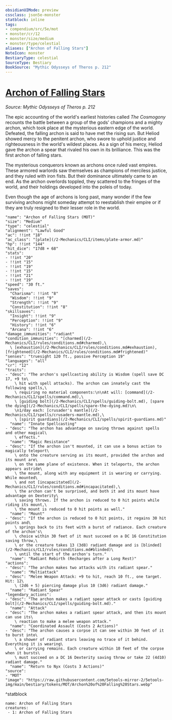 ```yaml
---
obsidianUIMode: preview
cssclass: json5e-monster
statblock: inline
tags:
- compendium/src/5e/mot
- monster/cr/12
- monster/size/medium
- monster/type/celestial
aliases: ["Archon of Falling Stars"]
NoteIcon: monster
BestiaryType: celestial
SourceType: Bestiary
BookSource: "Mythic Odysseys of Theros p. 212"
---
```

# [Archon of Falling Stars](2-Mechanics/CLI/bestiary/celestial/archon-of-falling-stars-mot.md)
*Source: Mythic Odysseys of Theros p. 212*  

The epic accounting of the world's earliest histories called *The Cosmogony* recounts the battle between a group of the gods' champions and a mighty archon, which took place at the mysterious eastern edge of the world. Defeated, the falling archon is said to have met the rising sun. But Heliod showed mercy to the penitent archon, who swore to uphold justice and righteousness in the world's wildest places. As a sign of his mercy, Heliod gave the archon a spear that rivaled his own in its brilliance. This was the first archon of falling stars.

The mysterious conquerors known as archons once ruled vast empires. These armored warlords saw themselves as champions of merciless justice, and they ruled with iron fists. But their dominance ultimately came to an end. As the archon overlords toppled, they scattered to the fringes of the world, and their holdings developed into the poleis of today.

Even though the age of archons is long past, many wonder if the few surviving archons might someday attempt to reestablish their empire or if they are truly resigned to their lesser role in the world.

```statblock
"name": "Archon of Falling Stars (MOT)"
"size": "Medium"
"type": "celestial"
"alignment": "Lawful Good"
"ac": !!int "18"
"ac_class": "[plate](/2-Mechanics/CLI/items/plate-armor.md)"
"hp": !!int "144"
"hit_dice": "17d8 + 68"
"stats":
- !!int "20"
- !!int "15"
- !!int "19"
- !!int "15"
- !!int "21"
- !!int "19"
"speed": "30 ft."
"saves":
  "Charisma": !!int "8"
  "Wisdom": !!int "9"
  "Strength": !!int "9"
  "Constitution": !!int "8"
"skillsaves":
  "Insight": !!int "9"
  "Perception": !!int "9"
  "History": !!int "6"
  "Arcana": !!int "6"
"damage_immunities": "radiant"
"condition_immunities": "[charmed](/2-Mechanics/CLI/rules/conditions.md#charmed),\
  \ [exhaustion](/2-Mechanics/CLI/rules/conditions.md#exhaustion), [frightened](/2-Mechanics/CLI/rules/conditions.md#frightened)"
"senses": "truesight 120 ft., passive Perception 19"
"languages": "all"
"cr": "12"
"traits":
- "desc": "The archon's spellcasting ability is Wisdom (spell save DC 17, +9 to\
    \ hit with spell attacks). The archon can innately cast the following spells,\
    \ requiring no material components:\n\nAt will: [command](/2-Mechanics/CLI/spells/command.md),\
    \ [guiding bolt](/2-Mechanics/CLI/spells/guiding-bolt.md), [spare the dying](/2-Mechanics/CLI/spells/spare-the-dying.md)\n\
    \n1/day each: [crusader's mantle](/2-Mechanics/CLI/spells/crusaders-mantle.md),\
    \ [spirit guardians](/2-Mechanics/CLI/spells/spirit-guardians.md)"
  "name": "Innate Spellcasting"
- "desc": "The archon has advantage on saving throws against spells and other magical\
    \ effects."
  "name": "Magic Resistance"
- "desc": "If the archon isn't mounted, it can use a bonus action to magically teleport\
    \ onto the creature serving as its mount, provided the archon and its mount are\
    \ on the same plane of existence. When it teleports, the archon appears astride\
    \ the mount, along with any equipment it is wearing or carrying. While mounted\
    \ and not [incapacitated](/2-Mechanics/CLI/rules/conditions.md#incapacitated),\
    \ the archon can't be surprised, and both it and its mount have advantage on Dexterity\
    \ saving throws. If the archon is reduced to 0 hit points while riding its mount,\
    \ the mount is reduced to 0 hit points as well."
  "name": "Mount"
- "desc": "If the archon is reduced to 0 hit points, it regains 30 hit points and\
    \ springs back to its feet with a burst of radiance. Each creature of the archon's\
    \ choice within 30 feet of it must succeed on a DC 16 Constitution saving throw,\
    \ or the creature takes 13 (3d8) radiant damage and is [blinded](/2-Mechanics/CLI/rules/conditions.md#blinded)\
    \ until the start of the archon's turn."
  "name": "Radiant Rebirth (Recharges after a Long Rest)"
"actions":
- "desc": "The archon makes two attacks with its radiant spear."
  "name": "Multiattack"
- "desc": "Melee Weapon Attack: +9 to hit, reach 10 ft., one target. Hit: 12\
    \ (2d6 + 5) piercing damage plus 10 (3d6) radiant damage."
  "name": "Radiant Spear"
"legendary_actions":
- "desc": "The archon makes a radiant spear attack or casts [guiding bolt](/2-Mechanics/CLI/spells/guiding-bolt.md)."
  "name": "Attack"
- "desc": "The archon makes a radiant spear attack, and then its mount can use its\
    \ reaction to make a melee weapon attack."
  "name": "Coordinated Assault (Costs 2 Actions)"
- "desc": "The archon causes a corpse it can see within 30 feet of it to burst into\
    \ a shower of radiant stars leaving no trace of it behind. Everything it is wearing\
    \ or carrying remains. Each creature within 10 feet of the corpse when it bursts\
    \ must succeed on a DC 16 Dexterity saving throw or take 22 (4d10) radiant damage."
  "name": "Return to Nyx (Costs 3 Actions)"
"source":
- "MOT"
"image": "https://raw.githubusercontent.com/5etools-mirror-2/5etools-img/main/bestiary/tokens/MOT/Archon%20of%20Falling%20Stars.webp"
```
^statblock

```encounter-table
name: Archon of Falling Stars
creatures:
 - 1: Archon of Falling Stars
```